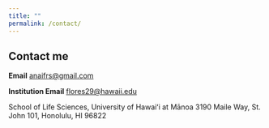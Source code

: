 ```yaml
---
title: ""
permalink: /contact/
---
```

## Contact me 
**Email**  anaifrs@gmail.com 

**Institution Email** flores29@hawaii.edu 

School of Life Sciences, University of Hawaiʻi at Mānoa
3190 Maile Way, St. John 101, Honolulu, HI  96822 




